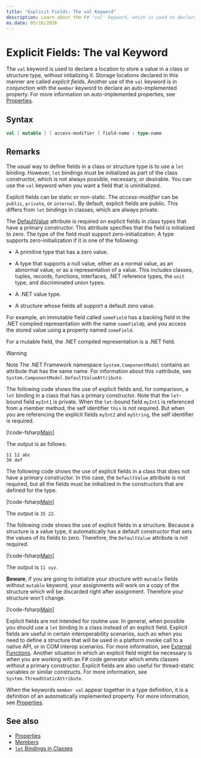 ```yaml
---
title: "Explicit Fields: The val Keyword"
description: Learn about the F# 'val' keyword, which is used to declare a location to store a value in a class or structure type without initializing the type.
ms.date: 05/16/2016
---
```

# Explicit Fields: The val Keyword

The `val` keyword is used to declare a location to store a value in a class or structure type, without initializing it. Storage locations declared in this manner are called *explicit fields*. Another use of the `val` keyword is in conjunction with the `member` keyword to declare an auto-implemented property. For more information on auto-implemented properties, see [Properties](properties.md).

## Syntax

```fsharp
val [ mutable ] [ access-modifier ] field-name : type-name
```

## Remarks

The usual way to define fields in a class or structure type is to use a `let` binding. However, `let` bindings must be initialized as part of the class constructor, which is not always possible, necessary, or desirable. You can use the `val` keyword when you want a field that is uninitialized.

Explicit fields can be static or non-static. The *access-modifier* can be `public`, `private`, or `internal`. By default, explicit fields are public. This differs from `let` bindings in classes, which are always private.

The [DefaultValue](https://msdn.microsoft.com/library/a3a3307b-8c05-441e-b109-245511614d58) attribute is required on explicit fields in class types that have a primary constructor. This attribute specifies that the field is initialized to zero. The type of the field must support zero-initialization. A type supports zero-initialization if it is one of the following:

- A primitive type that has a zero value.

- A type that supports a null value, either as a normal value, as an abnormal value, or as a representation of a value. This includes classes, tuples, records, functions, interfaces, .NET reference types, the `unit` type, and discriminated union types.

- A .NET value type.

- A structure whose fields all support a default zero value.

For example, an immutable field called `someField` has a backing field in the .NET compiled representation with the name `someField@`, and you access the stored value using a property named `someField`.

For a mutable field, the .NET compiled representation is a .NET field.

>[!WARNING]
>Note The .NET Framework namespace `System.ComponentModel` contains an attribute that has the same name. For information about this >attribute, see `System.ComponentModel.DefaultValueAttribute`.

The following code shows the use of explicit fields and, for comparison, a `let` binding in a class that has a primary constructor. Note that the `let`-bound field `myInt1` is private. When the `let`-bound field `myInt1` is referenced from a member method, the self identifier `this` is not required. But when you are referencing the explicit fields `myInt2` and `myString`, the self identifier is required.

[!code-fsharp[Main](../../../../samples/snippets/fsharp/lang-ref-2/snippet6701.fs)]

The output is as follows:

```
11 12 abc
30 def
```

The following code shows the use of explicit fields in a class that does not have a primary constructor. In this case, the `DefaultValue` attribute is not required, but all the fields must be initialized in the constructors that are defined for the type.

[!code-fsharp[Main](../../../../samples/snippets/fsharp/lang-ref-2/snippet6702.fs)]

The output is `35 22`.

The following code shows the use of explicit fields in a structure. Because a structure is a value type, it automatically has a default constructor that sets the values of its fields to zero. Therefore, the `DefaultValue` attribute is not required.

[!code-fsharp[Main](../../../../samples/snippets/fsharp/lang-ref-2/snippet6703.fs)]

The output is `11 xyz`.

**Beware**, if you are going to initialize your structure with `mutable` fields without `mutable` keyword, your assignments will work on a copy of the structure which will be discarded right after assignment. Therefore your structure won't change.

[!code-fsharp[Main](../../../../samples/snippets/fsharp/lang-ref-2/snippet6704.fs)]

Explicit fields are not intended for routine use. In general, when possible you should use a `let` binding in a class instead of an explicit field. Explicit fields are useful in certain interoperability scenarios, such as when you need to define a structure that will be used in a platform invoke call to a native API, or in COM interop scenarios. For more information, see [External Functions](../functions/external-functions.md). Another situation in which an explicit field might be necessary is when you are working with an F# code generator which emits classes without a primary constructor. Explicit fields are also useful for thread-static variables or similar constructs. For more information, see `System.ThreadStaticAttribute`.

When the keywords `member val` appear together in a type definition, it is a definition of an automatically implemented property. For more information, see [Properties](properties.md).

## See also

- [Properties](properties.md)
- [Members](index.md)
- [`let` Bindings in Classes](let-bindings-in-classes.md)
